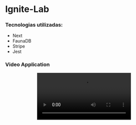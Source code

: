 # Ignite-Lab

### Tecnologias utilizadas:
<ul>
  <li>Next</li>
  <li>FaunaDB</li>
  <li>Stripe</li>
  <li>Jest</li>
</ul>

### Video Application

<div 
    style="
        display: flex; 
        align-items: center; 
        justify-content: center;
        margin: 10px 0 60px 0;
    "
>
    <video src="./github/app.mp4">
</div>
